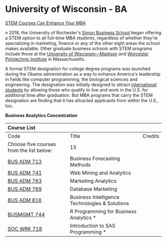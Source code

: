 # University of Wisconsin - BA

[STEM Courses Can Enhance Your MBA](https://www.usnews.com/education/best-graduate-schools/top-business-schools/articles/2019-03-21/how-stem-courses-can-enhance-your-mba?utm_source=twitter&utm_medium=Duke+University)

n 2018, the University of Rochester's [Simon Business School](https://www.usnews.com/best-graduate-schools/top-business-schools/university-of-rochester-01159) began offering a STEM option to all full-time MBA students, regardless of whether they're specializing in marketing, finance or any of the other eight areas the school makes available. Other graduate business schools with STEM programs include those at the [University of Wisconsin—Madison](https://www.usnews.com/best-graduate-schools/top-business-schools/university-of-wisconsin-madison-01245) and [Worcester Polytechnic Institute](https://www.usnews.com/best-graduate-schools/top-business-schools/worcester-polytechnic-institute-01378) in Massachusetts.

A formal STEM designation for college degree programs was launched during the Obama administration as a way to enhance America's leadership in fields like computer programming, the biological sciences and engineering. The designation was initially designed to attract [international students](https://www.usnews.com/education/best-colleges/studying-in-the-united-states/features/studying-at-a-us-graduate-school) by allowing those who qualify to live and work in the U.S. for additional time after graduation. But MBA programs that carry the STEM designation are finding that it has attracted applicants from within the U.S., too.



**Business Analytics Concentration**

| Course List |  |  |
| :--- | :--- | :--- |
| Code | Title | Credits |
| Choose five courses from the list below: | 15 |  |
| [BUS ADM 713](https://catalog.uwm.edu/search/?P=BUS%20ADM%20713) | Business Forecasting Methods |  |
| [BUS ADM 741](https://catalog.uwm.edu/search/?P=BUS%20ADM%20741) | Web Mining and Analytics |  |
| [BUS ADM 763](https://catalog.uwm.edu/search/?P=BUS%20ADM%20763) | Marketing Analytics |  |
| [BUS ADM 769](https://catalog.uwm.edu/search/?P=BUS%20ADM%20769) | Database Marketing |  |
| [BUS ADM 816](https://catalog.uwm.edu/search/?P=BUS%20ADM%20816) | Business Intelligence Technologies & Solutions |  |
| [BUSMGMT 744](https://catalog.uwm.edu/search/?P=BUSMGMT%20744) | R Programming for Business Analytics \* |  |
| [SOC WRK 718](https://catalog.uwm.edu/search/?P=SOC%20WRK%20718) | Introduction to SAS Programming \* |  |

